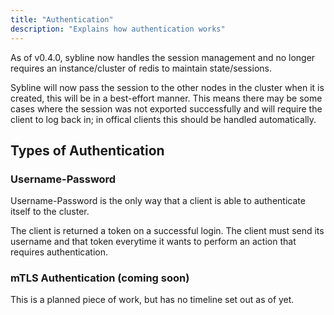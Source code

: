 ```yaml
---
title: "Authentication"
description: "Explains how authentication works"
---
```


As of v0.4.0, sybline now handles the session management and no longer requires an instance/cluster of redis to maintain state/sessions.

Sybline will now pass the session to the other nodes in the cluster when it is created, this will be in a best-effort manner. This means there may be some cases where the session was not exported successfully and will require the client to log back in; in offical clients this should be handled automatically.

## Types of Authentication

### Username-Password

Username-Password is the only way that a client is able to authenticate itself to the cluster.

The client is returned a token on a successful login. The client must send its username and that token everytime it wants to perform an action that requires authentication.

### mTLS Authentication (coming soon)

This is a planned piece of work, but has no timeline set out as of yet.